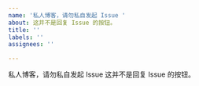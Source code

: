 ```yaml
---
name: '私人博客，请勿私自发起 Issue '
about: 这并不是回复 Issue 的按钮。
title: ''
labels: ''
assignees: ''

---
```


私人博客，请勿私自发起 Issue
这并不是回复 Issue 的按钮。
